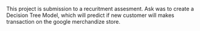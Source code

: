 This project is submission to a recuritment assesment. Ask was to create a Decision Tree Model, which will predict if new customer will makes transaction on the google merchandize store. 
